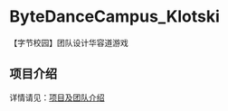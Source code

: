 # ByteDanceCampus_Klotski
【字节校园】团队设计华容道游戏

## 项目介绍

详情请见：[项目及团队介绍](https://bytedancecampus1.feishu.cn/docx/doxcnib5b2A5sGtL6GiFnUWnK7f)
